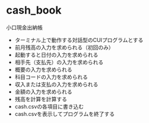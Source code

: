 # cash_book
小口現金出納帳
- ターミナル上で動作する対話型のCUIプログラムとする
- 前月残高の入力を求められる（初回のみ）
- 起動すると日付の入力を求められる
- 相手先（支払先）の入力を求められる
- 概要の入力を求められる
- 科目コードの入力を求められる
- 収入または支払の入力を求められる
- 金額の入力を求められる
- 残高を計算を計算する
- cash.csvの各項目に書き込む
- cash.csvを表示してプログラムを終了する
